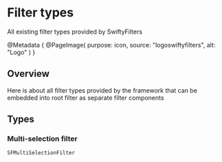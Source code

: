 # Filter types

All existing filter types provided by SwiftyFilters

@Metadata {
    @PageImage(
               purpose: icon,
               source: "logoswiftyfilters",
               alt: "Logo"
               )
}

## Overview

Here is about all filter types provided by the framework that can be embedded into root filter as separate filter components

## Types

### Multi-selection filter

``SFMultiSelectionFilter``

